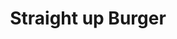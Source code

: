 ---
title: "Straight up Burger"
price: "$10.00"
category: "Burgers"
img: "src/images/menu/Regular-Burger.jpg"
desc: "The american burger you know and love"
---